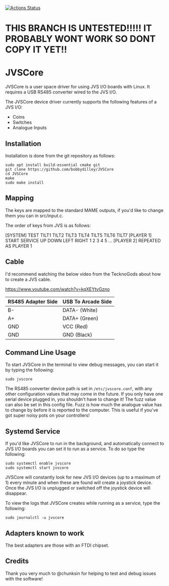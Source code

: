 [![Actions Status](https://github.com/bobbydilley/JVSCore-Public/workflows/Build/badge.svg)](https://github.com/bobbydilley/JVSCore-Public/actions)

# THIS BRANCH IS UNTESTED!!!!! IT PROBABLY WONT WORK SO DONT COPY IT YET!!

# JVSCore

JVSCore is a user space driver for using JVS I/O boards with Linux. It requires a USB RS485 converter wired to the JVS I/O.

The JVSCore device driver currently supports the following features of a JVS I/O:

- Coins
- Switches
- Analogue Inputs

## Installation

Installation is done from the git repository as follows:

```
sudo apt install build-essential cmake git
git clone https://github.com/bobbydilley/JVSCore
cd JVSCore
make
sudo make install
```

## Mapping

The keys are mapped to the standard MAME outputs, if you'd like to change them you can in src/input.c.

The order of keys from JVS is as follows:

[SYSTEM]
TEST
TILT1
TILT2
TILT3
TILT4
TILT5
TILT6
TILT7
[PLAYER 1]
START
SERVICE
UP
DOWN
LEFT
RIGHT
1
2
3
4
5
...
[PLAYER 2]
REPEATED AS PLAYER 1

## Cable

I'd recommend watching the below video from the TecknoGods about how to create a JVS cable.

https://www.youtube.com/watch?v=kqXEYtvGzno


|RS485 Adapter Side|USB To Arcade Side|
|---|---|
|B-|DATA- (White)|
|A+|DATA+ (Green)|
|GND|VCC (Red)|
|GND|GND (Black)|

## Command Line Usage

To start JVSCore in the terminal to view debug messages, you can start it by typing the following:

```
sudo jvscore
```

The RS485 converter device path is set in `/etc/jvscore.conf`, with any other configuration values that may come in the future. If you only have one serial device plugged in, you shouldn't have to change it! The fuzz value can also be set in this config file. Fuzz is how much the analogue value has to change by before it is reported to the computer. This is useful if you've got super noisy pots on your controllers!


## Systemd Service

If you'd like JVSCore to run in the background, and automatically connect to JVS I/O boards you can set it to run as a service. To do so type the following:

```
sudo systemctl enable jvscore
sudo systemctl start jvscore
```

JVSCore will constantly look for new JVS I/O devices (up to a maximum of 1) every minute and when these are found will create a joystick device. Once the JVS I/O is unplugged or switched off the joystick device will disappear.

To view the logs that JVSCore creates while running as a service, type the following:

```
sudo journalctl -u jvscore
```

## Adapters known to work

The best adapters are those with an FTDI chipset.

## Credits

Thank you very much to @chunksin for helping to test and debug issues with the software!
